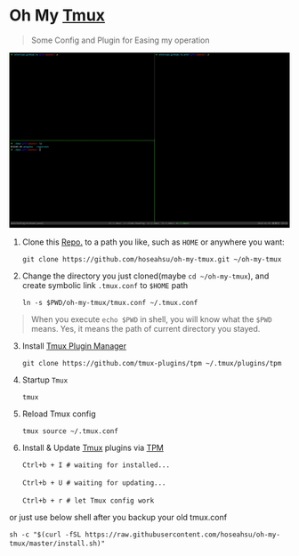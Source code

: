 # Oh My [Tmux](http://tmux.github.io/)

> Some Config and Plugin for Easing my operation

![](./attach/final_effect.png)

1. Clone this [Repo.](https://github.com/hoseahsu/oh-my-tmux) to a path you like, such as `HOME` or anywhere you want:

    ```
    git clone https://github.com/hoseahsu/oh-my-tmux.git ~/oh-my-tmux
    ```

2. Change the directory you just cloned(maybe `cd ~/oh-my-tmux`), and create symbolic link `.tmux.conf` to `$HOME` path

    ```
    ln -s $PWD/oh-my-tmux/tmux.conf ~/.tmux.conf
    ```
> When you execute `echo $PWD` in shell, you will know what the `$PWD` means. 
> Yes, it means the path of current directory you stayed.

3. Install [Tmux Plugin Manager](https://github.com/tmux-plugins/tpm)

    ```
    git clone https://github.com/tmux-plugins/tpm ~/.tmux/plugins/tpm
    ```

4. Startup `Tmux`

    ```
    tmux
    ```

5. Reload Tmux config

    ```
    tmux source ~/.tmux.conf
    ```

6. Install & Update [Tmux](http://tmux.github.io/) plugins via [TPM](https://github.com/tmux-plugins/tpm)

    ```
    Ctrl+b + I # waiting for installed...

    Ctrl+b + U # waiting for updating...

    Ctrl+b + r # let Tmux config work
    ```
or just use below shell after you backup your old tmux.conf

```
sh -c "$(curl -fSL https://raw.githubusercontent.com/hoseahsu/oh-my-tmux/master/install.sh)"
```
